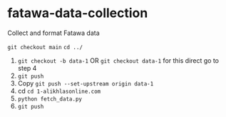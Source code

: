# fatawa-data-collection

Collect and format Fatawa data

`git checkout main`
`cd ../`

1. `git checkout -b data-1` OR `git checkout data-1` for this direct go to step 4
2. `git push`
3. Copy `git push --set-upstream origin data-1`
4. cd `cd 1-alikhlasonline.com`
5. `python fetch_data.py`
6. `git push`